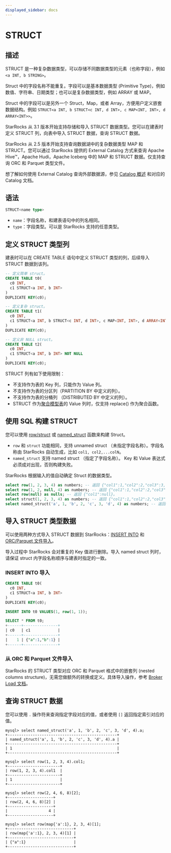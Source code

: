 ```yaml
---
displayed_sidebar: docs
---
```


# STRUCT

## 描述

STRUCT 是一种复杂数据类型，可以存储不同数据类型的元素（也称字段），例如 `<a INT, b STRING>`。

Struct 中的字段名称不能重复。字段可以是基本数据类型 (Primitive Type)，例如数值、字符串、日期类型；也可以是复杂数据类型，例如 ARRAY 或 MAP。

Struct 中的字段可以是另外一个 Struct，Map，或者 Array，方便用户定义嵌套数据结构。例如 `STRUCT<a INT, b STRUCT<c INT, d INT>, c MAP<INT, INT>, d ARRAY<INT>>`。

StarRocks 从 3.1 版本开始支持存储和导入 STRUCT 数据类型。您可以在建表时定义 STRUCT 列，向表中导入 STRUCT 数据，查询 STRUCT 数据。

StarRocks 从 2.5 版本开始支持查询数据湖中的复杂数据类型 MAP 和 STRUCT。您可以通过 StarRocks 提供的 External Catalog 方式来查询 Apache Hive™，Apache Hudi，Apache Iceberg 中的 MAP 和 STRUCT 数据。仅支持查询 ORC 和 Parquet 类型文件。

想了解如何使用 External Catalog 查询外部数据源，参见 [Catalog 概述](../../../data_source/catalog/catalog_overview.md) 和对应的 Catalog 文档。

## 语法

```SQL
STRUCT<name type>
```

- `name`：字段名称，和建表语句中的列名相同。
- `type`：字段类型。可以是 StarRocks 支持的任意类型。

## 定义 STRUCT 类型列

建表时可以在 CREATE TABLE 语句中定义 STRUCT 类型的列，后续导入 STRUCT 数据到该列。

```SQL
-- 定义简单 struct。
CREATE TABLE t0(
  c0 INT,
  c1 STRUCT<a INT, b INT>
)
DUPLICATE KEY(c0);

-- 定义复杂 struct。
CREATE TABLE t1(
  c0 INT,
  c1 STRUCT<a INT, b STRUCT<c INT, d INT>, c MAP<INT, INT>, d ARRAY<INT>>
)
DUPLICATE KEY(c0);

-- 定义非 NULL struct。
CREATE TABLE t2(
  c0 INT,
  c1 STRUCT<a INT, b INT> NOT NULL
)
DUPLICATE KEY(c0);
```

STRUCT 列有如下使用限制：

- 不支持作为表的 Key 列，只能作为 Value 列。
- 不支持作为表的分区列（PARTITION BY 中定义的列）。
- 不支持作为表的分桶列 （DISTRIBUTED BY 中定义的列）。
- STRUCT 作为[聚合模型表](../../../table_design/table_types/aggregate_table.md)的 Value 列时，仅支持 replace() 作为聚合函数。

## 使用 SQL 构建 STRUCT

您可以使用 [row/struct](../../sql-functions/struct-functions/row.md) 或 [named_struct](../../sql-functions/struct-functions/named_struct.md) 函数来构建 Struct。

- `row` 和 `struct` 功能相同，支持 unnamed struct （未指定字段名称）。字段名称由 StarRocks 自动生成，比如 `col1, col2,...colN`。
- `named_struct` 支持 named struct （指定了字段名称）。 Key 和 Value 表达式必须成对出现，否则构建失败。

StarRocks 根据输入的值自动确定 Struct 的数据类型。

```SQL
select row(1, 2, 3, 4) as numbers; -- 返回 {"col1":1,"col2":2,"col3":3,"col4":4}。
select row(1, 2, null, 4) as numbers; -- 返回 {"col1":1,"col2":2,"col3":null,"col4":4}。
select row(null) as nulls; -- 返回 {"col1":null}。
select struct(1, 2, 3, 4) as numbers; -- 返回 {"col1":1,"col2":2,"col3":3,"col4":4}。
select named_struct('a', 1, 'b', 2, 'c', 3, 'd', 4) as numbers; -- 返回 {"a":1,"b":2,"c":3,"d":4}。
```

## 导入 STRUCT 类型数据

可以使用两种方式导入 STRUCT 数据到 StarRocks：[INSERT INTO](../../sql-statements/loading_unloading/INSERT.md) 和 [ORC/Parquet 文件导入](../../sql-statements/loading_unloading/BROKER_LOAD.md)。

导入过程中 StarRocks 会对重复的 Key 值进行删除。导入 named struct 列时，请保证 struct 内字段名称顺序与建表时指定的一致。

### INSERT INTO 导入

```SQL
CREATE TABLE t0(
  c0 INT,
  c1 STRUCT<a INT, b INT>
)
DUPLICATE KEY(c0);

INSERT INTO t0 VALUES(1, row(1, 1));

SELECT * FROM t0;
+------+---------------+
| c0   | c1            |
+------+---------------+
|    1 | {"a":1,"b":1} |
+------+---------------+
```

### 从 ORC 和 Parquet 文件导入

StarRocks 的 STRUCT 类型对应 ORC 和 Parquet 格式中的嵌套列 (nested columns structure)，无需您做额外的转换或定义。具体导入操作，参考 [Broker Load 文档](../../sql-statements/loading_unloading/BROKER_LOAD.md)。

## 查询 STRUCT 数据

您可以使用 `.` 操作符来查询指定字段对应的值，或者使用 `[]` 返回指定索引对应的值。

```Plain
mysql> select named_struct('a', 1, 'b', 2, 'c', 3, 'd', 4).a;
+------------------------------------------------+
| named_struct('a', 1, 'b', 2, 'c', 3, 'd', 4).a |
+------------------------------------------------+
| 1                                              |
+------------------------------------------------+

mysql> select row(1, 2, 3, 4).col1;
+-----------------------+
| row(1, 2, 3, 4).col1  |
+-----------------------+
| 1                     |
+-----------------------+

mysql> select row(2, 4, 6, 8)[2];
+--------------------+
| row(2, 4, 6, 8)[2] |
+--------------------+
|                  4 |
+--------------------+

mysql> select row(map{'a':1}, 2, 3, 4)[1];
+-----------------------------+
| row(map{'a':1}, 2, 3, 4)[1] |
+-----------------------------+
| {"a":1}                     |
+-----------------------------+
```
